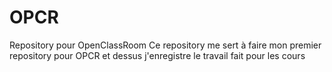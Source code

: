 # OPCR
Repository pour OpenClassRoom
Ce repository me sert à faire mon premier repository pour OPCR et dessus j'enregistre le travail fait pour les cours
